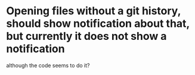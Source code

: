 # Opening files without a git history, should show notification about that, but currently it does not show a notification

although the code seems to do it?
